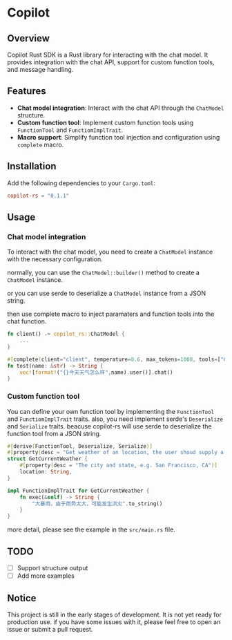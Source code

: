 # Copilot

## Overview
Copilot Rust SDK is a Rust library for interacting with the chat model.
It provides integration with the chat API, support for custom function tools, and message handling.

## Features
- **Chat model integration**: Interact with the chat API through the `ChatModel` structure.
- **Custom function tool**: Implement custom function tools using `FunctionTool` and `FunctiomImplTrait`.
- **Macro support**: Simplify function tool injection and configuration using `complete` macro.

## Installation
Add the following dependencies to your `Cargo.toml`:
```toml
copilot-rs = "0.1.1"
```

## Usage
### Chat model integration
To interact with the chat model, you need to create a `ChatModel` instance with the necessary configuration.

normally, you can use the `ChatModel::builder()` method to create a `ChatModel` instance.

or you can use serde to deserialize a `ChatModel` instance from a JSON string.

then use complete macro to inject paramaters and function tools into the chat function.


```rust
fn client() -> copilot_rs::ChatModel {
    ...
}

#[complete(client="client", temperature=0.6, max_tokens=1000, tools=["GetCurrentWeather","Add"])]
fn test(name: &str) -> String {
    vec![format!("{}今天天气怎么样",name).user()].chat()
}
```

### Custom function tool
You can define your own function tool by implementing the `FunctionTool` and `FunctiomImplTrait` traits.
also, you need implement serde's `Deserialize` and `Serialize` traits. beacuse copilot-rs will use serde to deserialize the function tool from a JSON string. 
```rust
#[derive(FunctionTool, Deserialize, Serialize)]
#[property(desc = "Get weather of an location, the user shoud supply a location first")]
struct GetCurrentWeather {
    #[property(desc = "The city and state, e.g. San Francisco, CA")]
    location: String,
}

impl FunctionImplTrait for GetCurrentWeather {
    fn exec(&self) -> String {
        "大暴雨，由于雨势太大，可能发生洪灾".to_string()
    }
}
```

more detail, please see the example in the `src/main.rs` file.

## TODO
- [ ] Support structure output
- [ ] Add more examples

## Notice
This project is still in the early stages of development. It is not yet ready for production use.
if you have some issues with it, please feel free to open an issue or submit a pull request.